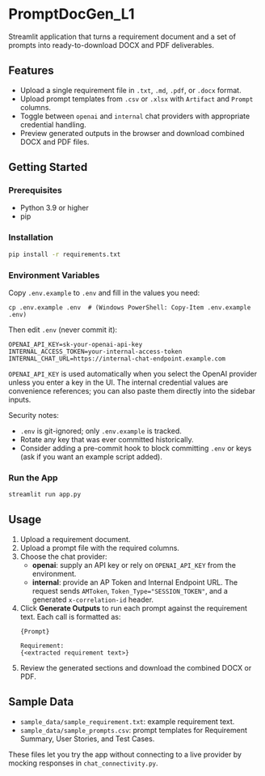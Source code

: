 # PromptDocGen_L1

Streamlit application that turns a requirement document and a set of prompts into ready-to-download DOCX and PDF deliverables.

## Features
- Upload a single requirement file in `.txt`, `.md`, `.pdf`, or `.docx` format.
- Upload prompt templates from `.csv` or `.xlsx` with `Artifact` and `Prompt` columns.
- Toggle between `openai` and `internal` chat providers with appropriate credential handling.
- Preview generated outputs in the browser and download combined DOCX and PDF files.

## Getting Started

### Prerequisites
- Python 3.9 or higher
- pip

### Installation
```bash
pip install -r requirements.txt
```

### Environment Variables
Copy `.env.example` to `.env` and fill in the values you need:
```
cp .env.example .env  # (Windows PowerShell: Copy-Item .env.example .env)
```
Then edit `.env` (never commit it):
```
OPENAI_API_KEY=sk-your-openai-api-key
INTERNAL_ACCESS_TOKEN=your-internal-access-token
INTERNAL_CHAT_URL=https://internal-chat-endpoint.example.com
```

`OPENAI_API_KEY` is used automatically when you select the OpenAI provider unless you enter a key in the UI. The internal credential values are convenience references; you can also paste them directly into the sidebar inputs.

Security notes:
- `.env` is git-ignored; only `.env.example` is tracked.
- Rotate any key that was ever committed historically.
- Consider adding a pre-commit hook to block committing `.env` or keys (ask if you want an example script added).

### Run the App
```bash
streamlit run app.py
```

## Usage
1. Upload a requirement document.
2. Upload a prompt file with the required columns.
3. Choose the chat provider:
   - **openai**: supply an API key or rely on `OPENAI_API_KEY` from the environment.
   - **internal**: provide an AP Token and Internal Endpoint URL. The request sends `AMToken`, `Token_Type="SESSION_TOKEN"`, and a generated `x-correlation-id` header.
4. Click **Generate Outputs** to run each prompt against the requirement text. Each call is formatted as:
   ```
   {Prompt}

   Requirement:
   {<extracted requirement text>}
   ```
5. Review the generated sections and download the combined DOCX or PDF.

## Sample Data
- `sample_data/sample_requirement.txt`: example requirement text.
- `sample_data/sample_prompts.csv`: prompt templates for Requirement Summary, User Stories, and Test Cases.

These files let you try the app without connecting to a live provider by mocking responses in `chat_connectivity.py`.
